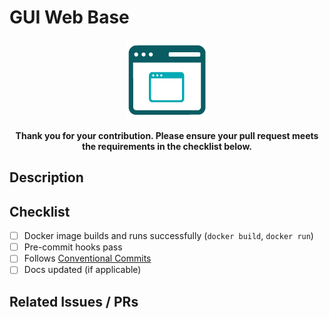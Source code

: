 # GUI Web Base

<div style="text-align: center">
  <img src="../images/logo_128.png" alt="Logo" />
  
  <b>Thank you for your contribution.  Please ensure your pull request meets the requirements in the checklist below.</b>
</div>

## Description
<!-- Concise description of what this PR does -->

## Checklist

- [ ] Docker image builds and runs successfully (`docker build`, `docker run`)
- [ ] Pre-commit hooks pass
- [ ] Follows [Conventional Commits](https://www.conventionalcommits.org/)
- [ ] Docs updated (if applicable)

## Related Issues / PRs
<!-- Link to any related discussions -->